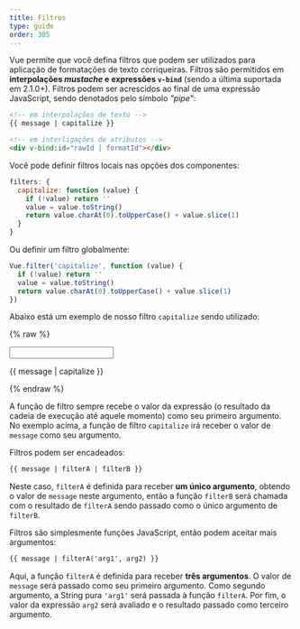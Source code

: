 ```yaml
---
title: Filtros
type: guide
order: 305
---
```


Vue permite que você defina filtros que podem ser utilizados para aplicação de formatações de texto corriqueiras. Filtros são permitidos em **interpolações _mustache_ e expressões `v-bind`** (sendo a última suportada em 2.1.0+). Filtros podem ser acrescidos ao final de uma expressão JavaScript, sendo denotados pelo símbolo _"pipe"_:

``` html
<!-- em interpolações de texto -->
{{ message | capitalize }}

<!-- em interligações de atributos -->
<div v-bind:id="rawId | formatId"></div>
```

Você pode definir filtros locais nas opções dos componentes:

``` js
filters: {
  capitalize: function (value) {
    if (!value) return ''
    value = value.toString()
    return value.charAt(0).toUpperCase() + value.slice(1)
  }
}
```

Ou definir um filtro globalmente:

``` js
Vue.filter('capitalize', function (value) {
  if (!value) return ''
  value = value.toString()
  return value.charAt(0).toUpperCase() + value.slice(1)
})
```

Abaixo está um exemplo de nosso filtro `capitalize` sendo utilizado:

{% raw %}
<div id="example_1" class="demo">
  <input type="text" v-model="message">
  <p>{{ message | capitalize }}</p>
</div>
<script>
  new Vue({
    el: '#example_1',
    data: function () {
      return {
        message: 'algo'
      }
    },
    filters: {
      capitalize: function (value) {
        if (!value) return ''
        value = value.toString()
        return value.charAt(0).toUpperCase() + value.slice(1)
      }
    }
  })
</script>
{% endraw %}

A função de filtro sempre recebe o valor da expressão (o resultado da cadeia de execução até aquele momento) como seu primeiro argumento. No exemplo acima, a função de filtro `capitalize` irá receber o valor de `message` como seu argumento.

Filtros podem ser encadeados:

``` html
{{ message | filterA | filterB }}
```

Neste caso, `filterA` é definida para receber **um único argumento**, obtendo o valor de `message` neste argumento, então a função `filterB` será chamada com o resultado de `filterA` sendo passado como o único argumento de `filterB`.

Filtros são simplesmente funções JavaScript, então podem aceitar mais argumentos:

``` html
{{ message | filterA('arg1', arg2) }}
```

Aqui, a função `filterA` é definida para receber **três argumentos**. O valor de `message` será passado como seu primeiro argumento. Como segundo argumento, a String pura `'arg1'` será passada à função `filterA`. Por fim, o valor da expressão `arg2` será avaliado e o resultado passado como terceiro argumento.
